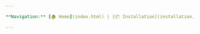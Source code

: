 ```yaml
---

**Navigation:** [🏠 Home](index.html) | [📦 Installation](installation.html) | [⚙️ Configuration](configuration.html) | [💻 Commands](commands.html) | [📝 Templates](templates.html) | [🔧 Development](development.html)

---
```


